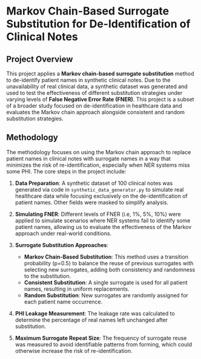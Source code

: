 # Markov Chain-Based Surrogate Substitution for De-Identification of Clinical Notes

## Project Overview
This project applies a **Markov chain-based surrogate substitution** method to de-identify patient names in synthetic clinical notes. Due to the unavailability of real clinical data, a synthetic dataset was generated and used to test the effectiveness of different substitution strategies under varying levels of **False Negative Error Rate (FNER)**. This project is a subset of a broader study focused on de-identification in healthcare data and evaluates the Markov chain approach alongside consistent and random substitution strategies.

## Methodology
The methodology focuses on using the Markov chain approach to replace patient names in clinical notes with surrogate names in a way that minimizes the risk of re-identification, especially when NER systems miss some PHI. The core steps in the project include:

1. **Data Preparation**: A synthetic dataset of 100 clinical notes was generated via code in `synthetic_data_generator.py` to simulate real healthcare data while focusing exclusively on the de-identification of patient names. Other fields were masked to simplify analysis.

2. **Simulating FNER**: Different levels of FNER (i.e, 1%, 5%, 10%) were applied to simulate scenarios where NER systems fail to identify some patient names, allowing us to evaluate the effectiveness of the Markov approach under real-world conditions.

3. **Surrogate Substitution Approaches**:
    - **Markov Chain-Based Substitution**: This method uses a transition probability (p=0.5) to balance the reuse of previous surrogates with selecting new surrogates, adding both consistency and randomness to the substitution.
    - **Consistent Substitution**: A single surrogate is used for all patient names, resulting in uniform replacements.
    - **Random Substitution**: New surrogates are randomly assigned for each patient name occurrence.

4. **PHI Leakage Measurement**: The leakage rate was calculated to determine the percentage of real names left unchanged after substitution.

5. **Maximum Surrogate Repeat Size**: The frequency of surrogate reuse was measured to avoid identifiable patterns from forming, which could otherwise increase the risk of re-identification.
